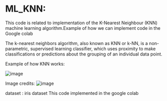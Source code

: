 # ML_KNN:

This code is related to implementation of the K-Nearest Neighbour (KNN) machine learning algorithm.Example of how we can implement code in the Google colab


The k-nearest neighbors algorithm, also known as KNN or k-NN, is a non-parametric, supervised learning classifier, which uses proximity to make classifications or predictions about the grouping of an individual data point.

Example of how KNN works:

![image](https://github.com/Chandu1123/ML_KNN/assets/88821957/89dd885e-fa48-4330-995a-dedb0a125c3d)


Image credits:
![image](https://github.com/Chandu1123/ML_KNN/assets/88821957/51e38fa3-8832-4133-8b69-c0f0d7162300)


dataset : iris dataset
This code implemented in the google colab 



